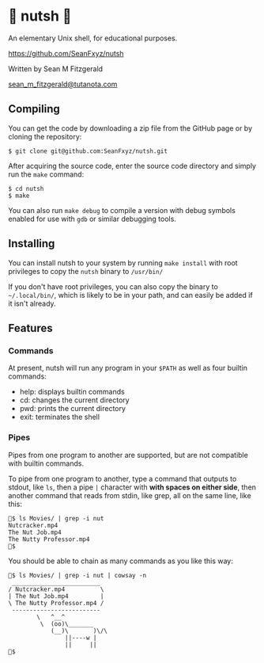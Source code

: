 # 🥜 nutsh 🥜
An elementary Unix shell, for educational purposes.

https://github.com/SeanFxyz/nutsh

Written by Sean M Fitzgerald

sean_m_fitzgerald@tutanota.com

## Compiling
You can get the code by downloading a zip file from the GitHub page or by cloning the repository:
```
$ git clone git@github.com:SeanFxyz/nutsh.git
```

After acquiring the source code, enter the source code directory and simply run the `make` command:
```
$ cd nutsh
$ make
```
You can also run `make debug` to compile a version with debug symbols enabled for use with `gdb` or similar debugging tools.

## Installing
You can install nutsh to your system by running `make install` with root privileges to copy the `nutsh` binary to `/usr/bin/`

If you don't have root privileges, you can also copy the binary to `~/.local/bin/`, which is likely to be in your path, and can easily be added if it isn't already.

## Features

### Commands
At present, nutsh will run any program in your `$PATH` as well as four builtin commands:
* help: displays builtin commands
* cd: changes the current directory
* pwd: prints the current directory
* exit: terminates the shell

### Pipes

Pipes from one program to another are supported, but are not compatible with builtin commands.

To pipe from one program to another, type a command that outputs to stdout, like `ls`, then a pipe `|` character with **with spaces on either side**, then another command that reads from stdin, like grep, all on the same line, like this:
```
🥜$ ls Movies/ | grep -i nut
Nutcracker.mp4
The Nut Job.mp4
The Nutty Professor.mp4
🥜$
```
You should be able to chain as many commands as you like this way:
```
🥜$ ls Movies/ | grep -i nut | cowsay -n
 _________________________
/ Nutcracker.mp4          \
| The Nut Job.mp4         |
\ The Nutty Professor.mp4 /
 -------------------------
        \   ^__^
         \  (oo)\_______
            (__)\       )\/\
                ||----w |
                ||     ||
🥜$
```
